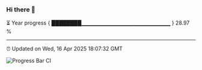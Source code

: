 ### Hi there 👋

⏳ Year progress { ████████▁▁▁▁▁▁▁▁▁▁▁▁▁▁▁▁▁▁▁▁▁▁ } 28.97 %

---

⏰ Updated on Wed, 16 Apr 2025 18:07:32 GMT

![Progress Bar CI](https://github.com/liununu/liununu/workflows/Progress%20Bar%20CI/badge.svg)
